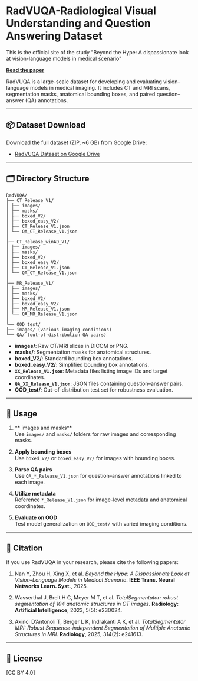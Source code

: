 # RadVUQA-Radiological Visual Understanding and Question Answering Dataset
This is the official site of the study "Beyond the Hype: A dispassionate look at vision-language models in medical scenario"

**[Read the paper](https://arxiv.org/abs/2408.08704)**

RadVUQA is a large-scale dataset for developing and evaluating vision–language models in medical imaging. It includes CT and MRI scans, segmentation masks, anatomical bounding boxes, and paired question–answer (QA) annotations.

---

## 📦 Dataset Download

Download the full dataset (ZIP, ~6 GB) from Google Drive:

- [RadVUQA Dataset on Google Drive](https://drive.google.com/file/d/1upeZgVuQl_YEVCm7K38fqkjLjMeGj3Gh/view?usp=drive_link)


---

## 🗂 Directory Structure
```text
RadVUQA/
├── CT_Release_V1/
│ ├── images/
│ ├── masks/
│ ├── boxed_V2/
│ ├── boxed_easy_V2/
│ ├── CT_Release_V1.json
│ └── QA_CT_Release_V1.json
│
├── CT_Release_winAD_V1/
│ ├── images/
│ ├── masks/
│ ├── boxed_V2/
│ ├── boxed_easy_V2/
│ ├── CT_Release_V1.json
│ └── QA_CT_Release_V1.json
│
├── MR_Release_V1/
│ ├── images/
│ ├── masks/
│ ├── boxed_V2/
│ ├── boxed_easy_V2/
│ ├── MR_Release_V1.json
│ └── QA_MR_Release_V1.json
│
└── OOD_test/
├── images/ (various imaging conditions)
└── QA/ (out-of-distribution QA pairs)
```

- **images/**: Raw CT/MRI slices in DICOM or PNG.  
- **masks/**: Segmentation masks for anatomical structures.  
- **boxed_V2/**: Standard bounding box annotations.  
- **boxed_easy_V2/**: Simplified bounding box annotations.  
- **`XX_Release_V1.json`**: Metadata files listing image IDs and target coordinates.  
- **`QA_XX_Release_V1.json`**: JSON files containing question–answer pairs.  
- **OOD_test/**: Out-of-distribution test set for robustness evaluation.

---

## 🚀 Usage

1. ** images and masks**  
   Use `images/` and `masks/` folders for raw images and corresponding masks.

2. **Apply bounding boxes**  
   Use `boxed_V2/` or `boxed_easy_V2/` for images with bounding boxes.

3. **Parse QA pairs**  
   Use `QA_*_Release_V1.json` for question–answer annotations linked to each image.

4. **Utilize metadata**  
   Reference `*_Release_V1.json` for image-level metadata and anatomical coordinates.

5. **Evaluate on OOD**  
   Test model generalization on `OOD_test/` with varied imaging conditions.

---

## 📝 Citation

If you use RadVUQA in your research, please cite the following papers:

1. Nan Y, Zhou H, Xing X, et al. _Beyond the Hype: A Dispassionate Look at Vision–Language Models in Medical Scenario_. **IEEE Trans. Neural Networks Learn. Syst.**, 2025.

2. Wasserthal J, Breit H C, Meyer M T, et al. _TotalSegmentator: robust segmentation of 104 anatomic structures in CT images_. **Radiology: Artificial Intelligence**, 2023, 5(5): e230024.

3. Akinci D’Antonoli T, Berger L K, Indrakanti A K, et al. _TotalSegmentator MRI: Robust Sequence-independent Segmentation of Multiple Anatomic Structures in MRI_. **Radiology**, 2025, 314(2): e241613.

---

## 📖 License

[CC BY 4.0]

